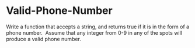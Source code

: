 # Valid-Phone-Number
Write a function that accepts a string, and returns true if it is in the form of a phone number.  Assume that any integer from 0-9 in any of the spots will produce a valid phone number.
